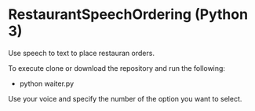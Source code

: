 # RestaurantSpeechOrdering (Python 3)
Use speech to text to place restauran orders.

To execute clone or download the repository and run the following:

  - python waiter.py
  
Use your voice and specify the number of the option you want to select. 

